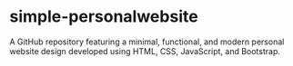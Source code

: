 # simple-personalwebsite

A GitHub repository featuring a minimal, functional, and modern personal website design developed using HTML, CSS, JavaScript, and Bootstrap.
